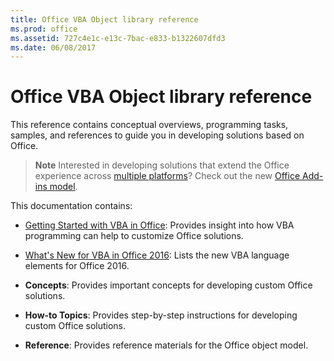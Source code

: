 ```yaml
---
title: Office VBA Object library reference
ms.prod: office
ms.assetid: 727c4e1c-e13c-7bac-e833-b1322607dfd3
ms.date: 06/08/2017
---
```



# Office VBA Object library reference

This reference contains conceptual overviews, programming tasks, samples, and references to guide you in developing solutions based on Office. 

 >**Note**  Interested in developing solutions that extend the Office experience across [multiple platforms](https://dev.office.com/add-in-availability)? Check out the new [Office Add-ins model](https://dev.office.com/docs/add-ins/overview/office-add-ins).

This documentation contains: 

- [Getting Started with VBA in Office](getting-started-with-vba-in-office.md): Provides insight into how VBA programming can help to customize Office solutions.
    
- [What's New for VBA in Office 2016](what-s-new-for-vba-in-office-2016.md): Lists the new VBA language elements for Office 2016.
    
- **Concepts**: Provides important concepts for developing custom Office solutions.
    
- **How-to Topics**: Provides step-by-step instructions for developing custom Office solutions.
    
- **Reference**: Provides reference materials for the Office object model.

    

